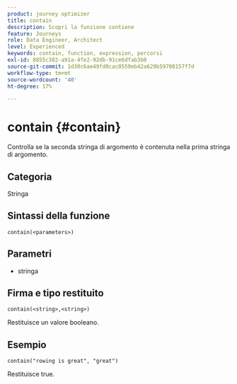 ```yaml
---
product: journey optimizer
title: contain
description: Scopri la funzione contiene
feature: Journeys
role: Data Engineer, Architect
level: Experienced
keywords: contain, function, expression, percorsi
exl-id: 8855c382-a91a-4fe2-92db-91ce6dfab3b0
source-git-commit: 1d30c6ae49fd0cac0559eb42a629b59708157f7d
workflow-type: tm+mt
source-wordcount: '40'
ht-degree: 17%

---
```


# contain {#contain}

Controlla se la seconda stringa di argomento è contenuta nella prima stringa di argomento.

## Categoria

Stringa

## Sintassi della funzione

`contain(<parameters>)`

## Parametri

* stringa

## Firma e tipo restituito

`contain(<string>,<string>)`

Restituisce un valore booleano.

## Esempio

`contain("rowing is great", "great")`

Restituisce true.
